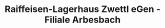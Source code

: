---
title: "Raiffeisen-Lagerhaus Zwettl eGen - Filiale Arbesbach"
url: /arbesbach/raiffeisen-lagerhaus-zwettl-egen-filiale-arbesbach/
shop: Baustoffe
---